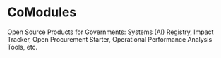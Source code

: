 # CoModules
Open Source Products for Governments: Systems (AI) Registry, Impact Tracker, Open Procurement Starter, Operational Performance Analysis Tools, etc. 
